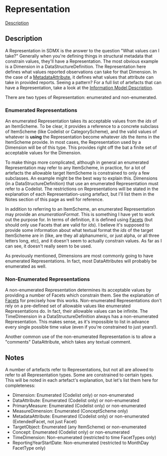 # Representation
[Description](../../information_model/Base/Representation.md)

## Description

A Representation in SDMX is the answer to the question "What values can I take?" Generally when you're defining things in structural metadata that constrain values, they'll have a Representation. The most obvious example is a Dimension in a DataStructureDefinition. The Representation here defines what values reported observations can take for that Dimension. In the case of a [MetadataAttribute](../../MetadataStructure/MetadataAttribute.md), it defines what values that attribute can take in provided reports. Seeing a pattern? For a full list of artefacts that can have a Representation, take a look at the [Information Model Description](../../information_model/Base/Representation.md#Referenced%20By).

There are two types of Representation: enumerated and non-enumerated.

### Enumerated Representations

An enumerated Representation takes its acceptable values from the *ids* of an ItemScheme. To be clear, it provides a reference to a concrete subclass of ItemScheme (like Codelist or CategoryScheme), and the valid values of whatever is **using** the Representation become whatever *ids* the items in the ItemScheme provide. In most cases, the Representation used by a Dimension will be of this type. This provides right off the bat a finite set of acceptable values for the Dimension.

To make things more complicated, although in general an enumerated Representation may refer to any ItemScheme, in practice, for a lot of artefacts the allowable target ItemScheme is constrained to only a few subclasses. An example might be the best way to explain this. Dimensions (in a DataStructureDefinition) that use an enumerated Representation must refer to a Codelist. The restrictions on Representations will be stated in the explanation of each Representation-using artefact, but I'll list them in the Notes section of this page as well for reference.

In addition to referring to an ItemScheme, an enumerated Representation may provide an *enumerationFormat*. This is something I have yet to work out the purpose for. In terms of definition, it is defined using [Facets](../Base/Facets.md) (but should only use Facets that are valid for *ids*). I believe it's supposed to provide some information about what textual format the *ids* of the target ItemScheme are in (like, are they all alphanumeric, or just alpha, or all three letters long, etc), and it doesn't seem to actually constrain values. As far as I can see, it doesn't really seem to be used.

As previously mentioned, Dimensions are most commonly going to have enumerated Representations. In fact, most DataAttributes will probably be enumerated as well.

### Non-Enumerated Representations

A non-enumerated Representation determines its acceptable values by providing a number of Facets which constrain them. See the explanation of [Facets](../Base/Facets.md) for precisely how this works. Non-enumerated Representations don't rely on a pre-defined set of allowable values like enumerated Representations do. In fact, their allowable values can be infinite. The TimeDimension in a DataStructureDefinition always has a non-enumerated Representation. This makes sense, as it's impossible to list in advance every single possible time value (even if you're constrained to just years!).

Another common use of the non-enumerated Representation is to allow a "comments" DataAttribute, which takes any textual comment.

## Notes

A number of artefacts refer to Representations, but not all are allowed to refer to all Representation types. Some are constrained to certain types. This will be noted in each artefact's explanation, but let's list them here for completeness:
- Dimension: Enumerated (Codelist only) or non-enumerated
- DataAttribute: Enumerated (Codelist only) or non-enumerated
- PrimaryMeasure: Enumerated (Codelist only) or non-enumerated
- MeasureDimension: Enumerated (ConceptScheme only)
- MetadataAttribute: Enumerated (Codelist only) or non-enumerated (ExtendedFacet, not just Facet)
- TargetObject: Enumerated (any ItemScheme) or non-enumerated
- Concept: Enumerated (Codelist only) or non-enumerated
- TimeDimension: Non-enumerated (restricted to time FacetTypes only)
- ReportingYearStartDate: Non-enumerated (restricted to MonthDay FacetType only)